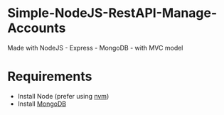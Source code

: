 # Simple-NodeJS-RestAPI-Manage-Accounts

Made with NodeJS - Express - MongoDB - with MVC model

# Requirements

- Install Node (prefer using [nvm](https://github.com/creationix/nvm))
- Install [MongoDB](https://www.mongodb.com/try/download/community)

